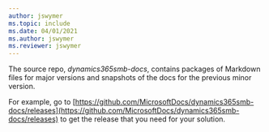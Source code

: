 ```yaml
---
author: jswymer
ms.topic: include
ms.date: 04/01/2021
ms.author: jswymer
ms.reviewer: jswymer
---
```

The source repo, *dynamics365smb-docs*, contains packages of Markdown files for major versions and snapshots of the docs for the previous minor version.

For example, go to [https://github.com/MicrosoftDocs/dynamics365smb-docs/releases](https://github.com/MicrosoftDocs/dynamics365smb-docs/releases) to get the release that you need for your solution.  
